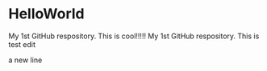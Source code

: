 # HelloWorld
My 1st GitHub respository. This is cool!!!!!
My 1st GitHub respository.
This is test edit

a new line
